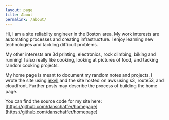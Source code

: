 ```yaml
---
layout: page
title: About
permalink: /about/
---
```


Hi, I am a site reliabilty engineer in the Boston area.  My work interests are automating processes and creating infrastructure.  I enjoy
learning new technologies and tackling difficult problems.  

My other interests are 3d printing, electronics, rock climbing, biking and running!  I also really like cooking, looking at pictures of food, and tacking random cooking projects.

My home page is meant to document my random notes and projects.  I wrote the site using [jekyll](https://jekyllrb.com/) and the site hosted on aws using s3, route53, and cloudfront.  Further posts may describe the process of building the home page.

You can find the source code for my site here:
[https://github.com/danschaffer/homepage](https://github.com/danschaffer/homepage)

